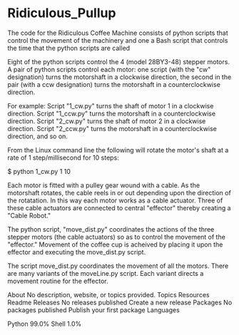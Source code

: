 # Ridiculous_Pullup

The code for the Ridiculous Coffee Machine consists of python scripts that control the movement of the machinery and one a Bash script that controls the time that the python scripts are called

Eight of the python scripts control the 4 (model 28BY3-48) stepper motors. A pair of python scripts control each motor: one script (with the "cw" designation) turns the motorshaft in a clockwise direction, the second in the pair (with a ccw designation) turns the motorshaft in a counterclockwise direction.

For example: 
Script "1_cw.py" turns the shaft of motor 1 in a clockwise direction.
Script "1_ccw.py" turns the motorshaft in a counterclockwise direction.
Script "2_cw.py" turns the shaft of motor 2 in a clockwise direction.
Script "2_ccw.py" turns the motorshaft in a counterclockwise direction, and so on.

From the Linux command line the following will rotate the motor's shaft at a rate of 1 step/millisecond for 10 steps:

$ python 1_cw.py 1 10

Each motor is fitted with a pulley gear wound with a cable. As the motorshaft rotates, the cable reels in or out depending upon the direction of the rotatation. In this way each motor works as a cable actuator. Three of these cable actuators are connected to central "effector" thereby creating a "Cable Robot."

The python script, "move_dist.py" coordinates the actions of the three stepper motors (the cable actuators) so as to control the movement of the "effector." Movement of the coffee cup is acheived by placing it upon the effector and executing the move_dist.py script.

The script move_dist.py coordinates the movement of all the motors. There are many variants of the moveLine.py script. Each variant directs a movement routine for the effector. 

About
No description, website, or topics provided.
Topics
Resources
Readme
Releases
No releases published
Create a new release
Packages
No packages published
Publish your first package
Languages

Python 99.0%
Shell 1.0%
